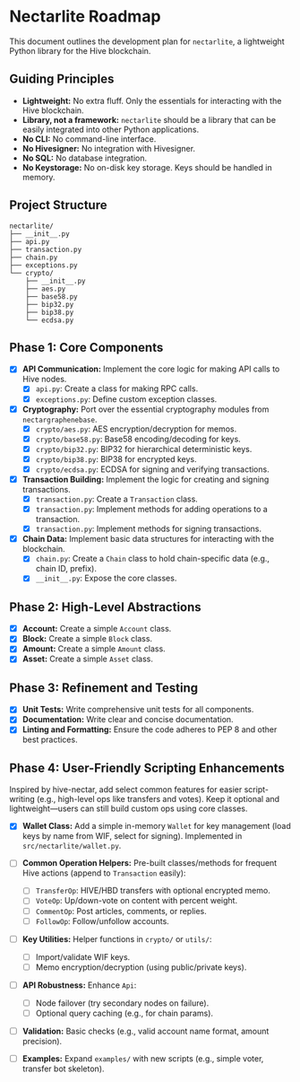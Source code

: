 # Nectarlite Roadmap

This document outlines the development plan for `nectarlite`, a lightweight Python library for the Hive blockchain.

## Guiding Principles

- **Lightweight:** No extra fluff. Only the essentials for interacting with the Hive blockchain.
- **Library, not a framework:** `nectarlite` should be a library that can be easily integrated into other Python applications.
- **No CLI:** No command-line interface.
- **No Hivesigner:** No integration with Hivesigner.
- **No SQL:** No database integration.
- **No Keystorage:** No on-disk key storage. Keys should be handled in memory.

## Project Structure

```
nectarlite/
├── __init__.py
├── api.py
├── transaction.py
├── chain.py
├── exceptions.py
└── crypto/
    ├── __init__.py
    ├── aes.py
    ├── base58.py
    ├── bip32.py
    ├── bip38.py
    └── ecdsa.py
```

## Phase 1: Core Components

- [x] **API Communication:** Implement the core logic for making API calls to Hive nodes.
  - [x] `api.py`: Create a class for making RPC calls.
  - [x] `exceptions.py`: Define custom exception classes.
- [x] **Cryptography:** Port over the essential cryptography modules from `nectargraphenebase`.
  - [x] `crypto/aes.py`: AES encryption/decryption for memos.
  - [x] `crypto/base58.py`: Base58 encoding/decoding for keys.
  - [x] `crypto/bip32.py`: BIP32 for hierarchical deterministic keys.
  - [x] `crypto/bip38.py`: BIP38 for encrypted keys.
  - [x] `crypto/ecdsa.py`: ECDSA for signing and verifying transactions.
- [x] **Transaction Building:** Implement the logic for creating and signing transactions.
  - [x] `transaction.py`: Create a `Transaction` class.
  - [x] `transaction.py`: Implement methods for adding operations to a transaction.
  - [x] `transaction.py`: Implement methods for signing transactions.
- [x] **Chain Data:** Implement basic data structures for interacting with the blockchain.
  - [x] `chain.py`: Create a `Chain` class to hold chain-specific data (e.g., chain ID, prefix).
  - [x] `__init__.py`: Expose the core classes.

## Phase 2: High-Level Abstractions

- [x] **Account:** Create a simple `Account` class.
- [x] **Block:** Create a simple `Block` class.
- [x] **Amount:** Create a simple `Amount` class.
- [x] **Asset:** Create a simple `Asset` class.

## Phase 3: Refinement and Testing

- [x] **Unit Tests:** Write comprehensive unit tests for all components.
- [x] **Documentation:** Write clear and concise documentation.
- [x] **Linting and Formatting:** Ensure the code adheres to PEP 8 and other best practices.

## Phase 4: User-Friendly Scripting Enhancements

Inspired by hive-nectar, add select common features for easier script-writing (e.g., high-level ops like transfers and votes). Keep it optional and lightweight—users can still build custom ops using core classes.

- [x] **Wallet Class:** Add a simple in-memory `Wallet` for key management (load keys by name from WIF, select for signing). Implemented in `src/nectarlite/wallet.py`.

- [ ] **Common Operation Helpers:** Pre-built classes/methods for frequent Hive actions (append to `Transaction` easily):
  - [ ] `TransferOp`: HIVE/HBD transfers with optional encrypted memo.
  - [ ] `VoteOp`: Up/down-vote on content with percent weight.
  - [ ] `CommentOp`: Post articles, comments, or replies.
  - [ ] `FollowOp`: Follow/unfollow accounts.

- [ ] **Key Utilities:** Helper functions in `crypto/` or `utils/`:
  - [ ] Import/validate WIF keys.
  - [ ] Memo encryption/decryption (using public/private keys).

- [ ] **API Robustness:** Enhance `Api`:
  - [ ] Node failover (try secondary nodes on failure).
  - [ ] Optional query caching (e.g., for chain params).

- [ ] **Validation:** Basic checks (e.g., valid account name format, amount precision).

- [ ] **Examples:** Expand `examples/` with new scripts (e.g., simple voter, transfer bot skeleton).
